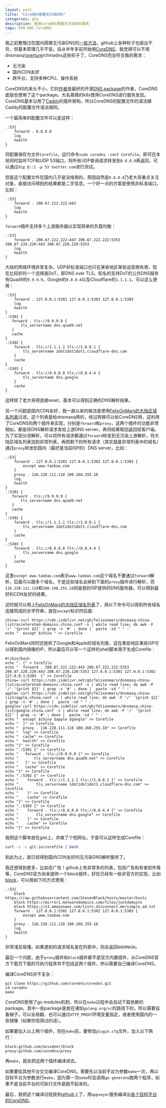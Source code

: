 ```yaml
---
layout: post
title: "CoreDNS搭建无污染DNS"
categories: gfw
description: 使用CoreDNS搭建无污染DNS服务
tags: GFW DNS CoreDNS
---
```


我之前整理过在国内搭建无污染DNS的[一些方法](../../../2016/05/dns-resolve/)，github上各种轮子也层出不穷，但基本原理几乎不变。自从半年多前开始用[CoreDNS](https://github.com/coredns/coredns)，我觉得可以不用dnsmasq/[overture](https://github.com/shawn1m/overture)/chinadns这些轮子了，CoreDNS完全符合我的需求：

* 无污染
* 国内CDN友好
* 跨平台，支持多种CPU、操作系统

CoreDNS的来头不小，它的[作者](https://github.com/miekg)是最好的开源[DNS package](https://github.com/miekg/dns)的作者，CoreDNS底层也使用了这个package。大名鼎鼎的k8s使用CoreDNS进行服务发现。CoreDNS基本沿用了[Caddy](https://caddyserver.com/)的插件架构，所以CoreDNS的配置文件的语法跟Caddy的配置文件语法相同。

一个最简单的配置文件可以是这样：

```
.:53{
    forward . 8.8.8.8
    log
    health
}
```

将配置保存为文件`Corefile`，运行命令`sudo coredns -conf Corefile`，即可在本地同时监听TCP和UDP 53端口，将所有UDP查询请求转发到`8.8.8.8`再返回，可以通过`dig @::1 -p 53 twitter.com`进行测试。

但是这个配置文件在国内几乎是没啥用的，原因自然是`8.8.8.8`乃老大哥重点关注对象，直接访问得到的结果都是二手信息。一个好一点的方案是使用非标准端口，比如：

```
.:53{
    forward . 208.67.222.222:443
    log
    health
}
```

`forward`插件支持多个上游服务器以实现简单的负载均衡：

```
.:53{
    forward . 208.67.222.222:443 208.67.222.222:5353 208.67.220.220:443 208.67.220.220:5353
    log
    health
}
```

大陆的网络环境非常复杂，UDP非标准端口也只在某些地区某些运营商有用，现在比较好的一个选择是DoT，即DNS over TLS，知名的支持DoT的公共DNS服务有Quad9的`9.9.9.9`，Google的`8.8.8.8`以及Cloudflare的`1.1.1.1`，可以这么使用：

```
.:53{
    forward . 127.0.0.1:5301 127.0.0.1:5302 127.0.0.1:5303
    log
    health
}
.:5301 {
   forward . tls://9.9.9.9 {
       tls_servername dns.quad9.net
   }
   cache
}
.:5302 {
    forward . tls://1.1.1.1 tls://1.0.0.1 {
        tls_servername 1dot1dot1dot1.cloudflare-dns.com
    }
    cache
}
.:5303 {
    forward . tls://8.8.8.8 tls://8.8.4.4 {
        tls_servername dns.google
    }
    cache
}
```

这样除了老大哥把连接reset，基本可以得到正确的DNS解析结果。

另一个问题是国内CDN友好，我一直以来的做法是使用[FelixOnMars的大陆区域名列表](https://github.com/felixonmars/dnsmasq-china-list)过滤。这个列表是给dnsmasq用的，经过转换可以给CoreDNS用，这利用了CoreDNS的两个插件来实现，分别是`forward`和`proxy`，这两个插件的功能非常相似，都是将DNS解析请求发给上游DNS server，再将结果取回返回给客户端。为了实现分流解析，可以将所有请求都通过`forward`转发到无污染上游解析，将大陆区域名列表加到异常列表，再把剩下的所有请求（其实就是异常列表中的域名）通过`proxy`转发到国内（最好是当前ISP的）DNS server，比如：

```
.:53{
    forward . 127.0.0.1:5301 127.0.0.1:5302 127.0.0.1:5303 {
        except www.taobao.com
    }
    proxy . 116.228.111.118 180.168.255.18
    log
    health
}
.:5301 {
   forward . tls://9.9.9.9 {
       tls_servername dns.quad9.net
   }
   cache
}
.:5302 {
    forward . tls://1.1.1.1 tls://1.0.0.1 {
        tls_servername 1dot1dot1dot1.cloudflare-dns.com
    }
    cache
}
.:5303 {
    forward . tls://8.8.8.8 tls://8.8.4.4 {
        tls_servername dns.google
    }
    cache
}
```

这里`except www.taobao.com`表示`www.taobao.com`这个域名不要通过`forward`解析，后面可以跟多个域名，于是这些域名会掉到下面的`proxy`插件进行解析，而`116.228.111.118`和`180.168.255.18`则是我的ISP提供的DNS服务器，可以得到最好的CDN友好的结果。

这时就可以用上[FelixOnMars的大陆区域名列表](https://github.com/felixonmars/dnsmasq-china-list)了，用以下命令可以得到所有域名连接而成的长字符串，放在`except`标识符后面:

```
china=`curl https://cdn.jsdelivr.net/gh/felixonmars/dnsmasq-china-list/accelerated-domains.china.conf -s | while read line; do awk -F '/' '{print $2}' | grep -v '#' ; done |  paste -sd " " -`
echo "  except $china " >> Corefile
```

FelixOnMars同时还提供了Google和Apple的域名列表，这在某些地区某些ISP可以得到国内镜像的IP，所以最后可以写一个这样的shell脚本用于生成Corefile：

```shell
#!/bin/bash
echo ". {" > Corefile
echo "  forward . 208.67.222.222:443 208.67.222.222:5353 208.67.220.220:443 208.67.220.220:5353 127.0.0.1:5301 127.0.0.1:5302 127.0.0.1:5303  {" >> Corefile
china=`curl https://cdn.jsdelivr.net/gh/felixonmars/dnsmasq-china-list/accelerated-domains.china.conf -s | while read line; do awk -F '/' '{print $2}' | grep -v '#' ; done |  paste -sd " " -`
apple=`curl https://cdn.jsdelivr.net/gh/felixonmars/dnsmasq-china-list/apple.china.conf -s | while read line; do awk -F '/' '{print $2}' | grep -v '#' ; done |  paste -sd " " -`
google=`curl https://cdn.jsdelivr.net/gh/felixonmars/dnsmasq-china-list/google.china.conf -s | while read line; do awk -F '/' '{print $2}' | grep -v '#' ; done |  paste -sd " " -`
echo "  except $china $apple $google" >> Corefile
echo "  }" >> Corefile
echo "  proxy . 116.228.111.118 180.168.255.18" >> Corefile
echo "  log" >> Corefile
echo "  cache" >> Corefile
echo "  health" >> Corefile
echo "}" >> Corefile
echo ".:5301 {" >> Corefile
echo "   forward . tls://9.9.9.9 {" >> Corefile
echo "       tls_servername dns.quad9.net" >> Corefile
echo "   }" >> Corefile
echo "   cache" >> Corefile
echo "}" >> Corefile
echo ".:5302 {" >> Corefile
echo "    forward . tls://1.1.1.1 tls://1.0.0.1 {" >> Corefile
echo "        tls_servername 1dot1dot1dot1.cloudflare-dns.com" >> Corefile
echo "    }" >> Corefile
echo "    cache" >> Corefile
echo "}" >> Corefile
echo ".:5303 {" >> Corefile
echo "    forward . tls://8.8.8.8 tls://8.8.4.4 {" >> Corefile
echo "        tls_servername dns.google" >> Corefile
echo "    }" >> Corefile
echo "    cache" >> Corefile
echo "}" >> Corefile
```

我把这个脚本放在gist上，并做了个短网址，于是可以这样生成Corefile：

```bash
curl -s -L git.io/corefile | bash
```

到此为止，就已经得到国内CDN友好的无污染DNS解析服务了。

我还想得到更多，比如去广告！github上有非常多的列表，包括广告和有害软件等等，CoreDNS官方尚未提供一个block插件，好在已经有一些非官方的实现，比如[block](https://github.com/missdeer/block/)，可以用如下的方式使用：

```
.:53{
    block https://raw.githubusercontent.com/StevenBlack/hosts/master/hosts
    block https://mirror1.malwaredomains.com/files/justdomains
    block https://s3.amazonaws.com/lists.disconnect.me/simple_ad.txt
    forward . 127.0.0.1:5301 127.0.0.1:5302 127.0.0.1:5303 {
        except www.taobao.com
    }
    proxy . 116.228.111.118 180.168.255.18
    log
    health
}
```

非常浅显易懂。如果遇到的请求域名是在列表中，则会返回`NXDOMAIN`。

最后一个问题，由于`proxy`插件和`block`插件都不是官方内置插件，从CoreDNS官方下载页下载的可执行程序并不包括这两个插件，所以需要自己编译CoreDNS。

编译CoreDNS并不复杂：

```
git clone https://github.com/coredns/coredns.git
cd coredns
make
```

CoreDNS使用了go modules机制，所以在`make`过程中会自动下载依赖的package。其中一些package是放在诸如`golang.org/x/`的路径下的，所以需要自备梯子，可以全局翻，也可以通过`HTTP_PROXY`环境变量指定，或者使用国内的一些镜像（如果你信得过的话）。

如果要加入以上两个插件，则在`make`前，要修改`plugin.cfg`文件，加入以下两行：

```
block:github.com/missdeer/block
proxy:github.com/coredns/proxy
```

再`make`，就会把这两个插件编译进去。

如果要给其他平台交叉编译CoreDNS，需要先以当前平台为参数`make`一次，再以目标平台为参数进行`make`，因为第一次`make`时会调用`go generate`跑两个程序，如果不是当前平台的可执行文件是跑不起来的。

最后，我把这个编译过程放到[github](https://github.com/missdeer/coredns_custom_build)上了，用`appveyor`服务编译出[各个目标平台的CoreDNS](https://ci.appveyor.com/project/missdeer/coredns-custom-build)。